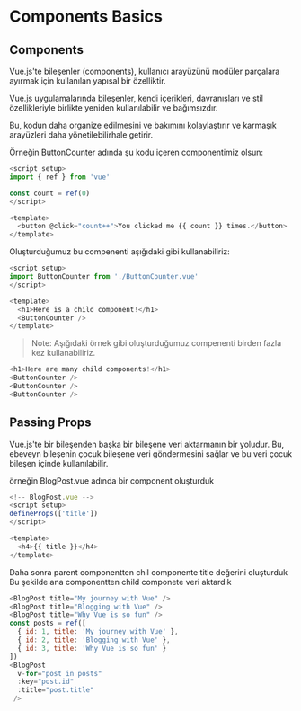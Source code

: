 # Components Basics

## Components
​Vue.js'te bileşenler (components), kullanıcı arayüzünü modüler parçalara ayırmak için kullanılan yapısal bir özelliktir. 

Vue.js uygulamalarında bileşenler, kendi içerikleri, davranışları ve stil özellikleriyle birlikte yeniden kullanılabilir ve bağımsızdır.

Bu, kodun daha organize edilmesini ve bakımını kolaylaştırır ve karmaşık arayüzleri daha yönetilebilirhale getirir.

Örneğin ButtonCounter adında şu kodu içeren componentimiz olsun:
```js
<script setup>
import { ref } from 'vue'

const count = ref(0)
</script>

<template>
  <button @click="count++">You clicked me {{ count }} times.</button>
</template>
```
Oluşturduğumuz bu compenenti aşığıdaki gibi kullanabiliriz:
```js
<script setup>
import ButtonCounter from './ButtonCounter.vue'
</script>

<template>
  <h1>Here is a child component!</h1>
  <ButtonCounter />
</template>
```
> Note: Aşığıdaki örnek gibi oluşturduğumuz compenenti birden fazla kez kullanabiliriz.
```js
<h1>Here are many child components!</h1>
<ButtonCounter />
<ButtonCounter />
<ButtonCounter />
```
## Passing Props 
Vue.js'te bir bileşenden başka bir bileşene veri aktarmanın bir yoludur. Bu, ebeveyn bileşenin çocuk bileşene veri göndermesini sağlar ve bu veri çocuk bileşen içinde kullanılabilir.

örneğin BlogPost.vue adında bir component oluşturduk
```js
<!-- BlogPost.vue -->
<script setup>
defineProps(['title'])
</script>

<template>
  <h4>{{ title }}</h4>
</template>
```
Daha sonra parent componentten chil componente title değerini oluşturduk Bu şekilde ana componentten child componete veri aktardık
```js
<BlogPost title="My journey with Vue" />
<BlogPost title="Blogging with Vue" />
<BlogPost title="Why Vue is so fun" />
const posts = ref([
  { id: 1, title: 'My journey with Vue' },
  { id: 2, title: 'Blogging with Vue' },
  { id: 3, title: 'Why Vue is so fun' }
])
<BlogPost
  v-for="post in posts"
  :key="post.id"
  :title="post.title"
 />
```